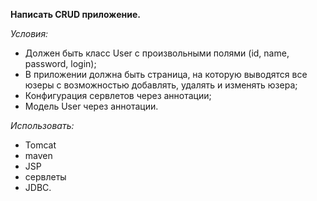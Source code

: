 **Написать CRUD приложение.**

_Условия:_
 - Должен быть класс User  с произвольными полями (id, name, password, login);
 - В приложении должна быть страница, на которую выводятся все юзеры
   с возможностью добавлять, удалять и изменять юзера;
- Конфигурация сервлетов через аннотации;
- Модель User через аннотации. 

_Использовать:_
 - Tomcat
 - maven
 - JSP
 - сервлеты
 - JDBC.
  




